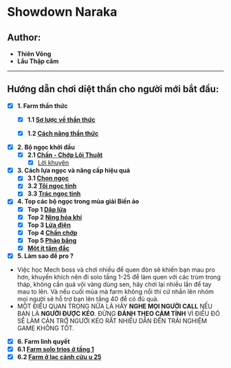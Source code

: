 # Showdown Naraka
## Author:
- **Thiên Võng**
- **Lẩu Thập cẩm**
---


## Hướng dẫn chơi diệt thần cho người mới bắt đầu:

- [x] **1. Farm thần thức**
  - [x] **1.1 [Sơ lược về thần thức](https://github.com/PhamLeQuangNhat/CS112.L11.KHTN/blob/master/Assignments/week1/Computational%20Thinking/Computer_Thinking_Recap.md)**
  - [x] **1.2 [Cách nâng thần thức](https://github.com/PhamLeQuangNhat/CS112.L11.KHTN/tree/master/Assignments/week1/BOT)**
    

- [x] **2. Bộ ngọc khởi đầu**
  - [x] **2.1 [Chấn - Chớp Lôi Thuật](https://github.com/PhamLeQuangNhat/CS112.L11.KHTN/tree/master/Assignments/week2/TAO_BIEN)**
    - [x] [Lời khuyên](https://github.com/PhamLeQuangNhat/CS112.L11.KHTN/blob/master/Assignments/week2/TAO_BIEN/TAO_BIEN.py)

- [x] **3. Cách lựa ngọc và nâng cấp hiệu quả**
  - [x] **3.1 [Chọn ngọc](https://github.com/PhamLeQuangNhat/CS112.L11.KHTN/tree/master/Assignments/week3/H_index)**
  - [x] **3.2 [Tôi ngọc tinh](https://github.com/PhamLeQuangNhat/CS112.L11.KHTN/tree/master/Assignments/week3/H_index)**
  - [x] **3.3 [Trác ngọc tinh](https://github.com/PhamLeQuangNhat/CS112.L11.KHTN/tree/master/Assignments/week3/WaterSupply)**

- [x] **4. Top các bộ ngọc trong mùa giải Biến ảo**
  - [x] **Top 1 [Dập lửa](https://github.com/PhamLeQuangNhat/CS112.L11.KHTN/tree/master/Assignments/week3/H_index)**
  - [x] **Top 2 [Ning hóa khí](https://github.com/PhamLeQuangNhat/CS112.L11.KHTN/tree/master/Assignments/week3/WaterSupply)**
  - [x] **Top 3 [Lửa điện](https://github.com/PhamLeQuangNhat/CS112.L11.KHTN/tree/master/Assignments/week3/H_index)**
  - [x] **Top 4 [Chấn chớp](https://github.com/PhamLeQuangNhat/CS112.L11.KHTN/tree/master/Assignments/week3/H_index)**
  - [x] **Top 5 [Pháo băng](https://github.com/PhamLeQuangNhat/CS112.L11.KHTN/tree/master/Assignments/week3/H_index)**
  - [x] **[Một ít tâm đắc](https://github.com/PhamLeQuangNhat/CS112.L11.KHTN/tree/master/Assignments/week3/H_index)**

- [x] **5. Làm sao để pro ?**
 - Việc học Mech boss và chơi nhiều để quen đòn sẽ khiến bạn mau pro hơn, khuyến khích nên đi solo tầng 1-25 để làm quen với các trùm trong tháp, không cần quá vội vàng dùng sen, hãy chơi lại nhiều lần để tay mau to lên. Và nếu cuối mùa mà farm không nổi thì cứ nhắn lên nhóm mọi người sẽ hỗ trợ bạn lên tầng 40 để có đủ quà.
 - MỘT ĐIỀU QUAN TRỌNG NỮA LÀ HÃY **NGHE MỌI NGƯỜI CALL** NẾU BẠN LÀ **NGƯỜI ĐƯỢC KÉO**. ĐỪNG **ĐÁNH THEO CẢM TỈNH** VÌ ĐIỀU ĐÓ SẼ LÀM CẢN TRỞ NGƯỜI KÉO RẤT NHIỀU DẪN ĐẾN TRẢI NGHIỆM GAME KHÔNG TỐT. 
  
- [x] **6. Farm linh quyết**
 - [x] **6.1 [Farm solo trios ở tầng 1](https://github.com/PhamLeQuangNhat/CS112.L11.KHTN/tree/master/Assignments/week3/H_index)**
 - [x] **6.2 [Farm ở lạc cảnh cửu u 25](https://github.com/PhamLeQuangNhat/CS112.L11.KHTN/tree/master/Assignments/week3/H_index)**